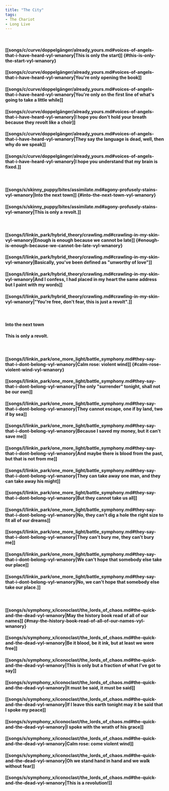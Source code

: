 ```yaml
---
title: "The City"
tags:
- The Chariot
- Long Live
---
```

&nbsp;
#### [[songs/c/curve/doppelgänger/already_yours.md#voices-of-angels-that-i-have-heard-vyl-wnanory|This is only the start]] {#this-is-only-the-start-vyl-wnanory}
#### [[songs/c/curve/doppelgänger/already_yours.md#voices-of-angels-that-i-have-heard-vyl-wnanory|You're only opening the book]]
#### [[songs/c/curve/doppelgänger/already_yours.md#voices-of-angels-that-i-have-heard-vyl-wnanory|You're only on the first line of what's going to take a little while]]
#### [[songs/c/curve/doppelgänger/already_yours.md#voices-of-angels-that-i-have-heard-vyl-wnanory|I hope you don't hold your breath because they revolt like a choir]]
#### [[songs/c/curve/doppelgänger/already_yours.md#voices-of-angels-that-i-have-heard-vyl-wnanory|They say the language is dead, well, then why do we speak]]
#### [[songs/c/curve/doppelgänger/already_yours.md#voices-of-angels-that-i-have-heard-vyl-wnanory|I hope you understand that my brain is fixed.]]
&nbsp;
#### [[songs/s/skinny_puppy/bites/assimilate.md#agony-profusely-stains-vyl-wnanory|Into the next town]] {#into-the-next-town-vyl-wnanory}
#### [[songs/s/skinny_puppy/bites/assimilate.md#agony-profusely-stains-vyl-wnanory|This is only a revolt.]]
&nbsp;
#### [[songs/l/linkin_park/hybrid_theory/crawling.md#crawling-in-my-skin-vyl-wnanory|Enough is enough because we cannot be late]] {#enough-is-enough-because-we-cannot-be-late-vyl-wnanory}
#### [[songs/l/linkin_park/hybrid_theory/crawling.md#crawling-in-my-skin-vyl-wnanory|Basically, you've been defined as "unworthy of love"]]
#### [[songs/l/linkin_park/hybrid_theory/crawling.md#crawling-in-my-skin-vyl-wnanory|And I confess, I had placed in my heart the same address but I paint with my words]]
#### [[songs/l/linkin_park/hybrid_theory/crawling.md#crawling-in-my-skin-vyl-wnanory|"You're free, don't fear, this is just a revolt".]]
&nbsp;
#### Into the next town
#### This is only a revolt.
&nbsp;
#### [[songs/l/linkin_park/one_more_light/battle_symphony.md#they-say-that-i-dont-belong-vyl-wnanory|Calm rose: violent wind]] {#calm-rose-violent-wind-vyl-wnanory}
#### [[songs/l/linkin_park/one_more_light/battle_symphony.md#they-say-that-i-dont-belong-vyl-wnanory|The only "surrender" tonight, shall not be our own]]
#### [[songs/l/linkin_park/one_more_light/battle_symphony.md#they-say-that-i-dont-belong-vyl-wnanory|They cannot escape, one if by land, two if by sea]]
#### [[songs/l/linkin_park/one_more_light/battle_symphony.md#they-say-that-i-dont-belong-vyl-wnanory|Because I saved my money, but it can't save me]]
#### [[songs/l/linkin_park/one_more_light/battle_symphony.md#they-say-that-i-dont-belong-vyl-wnanory|And maybe there is blood from the past, but that is not from me]]
#### [[songs/l/linkin_park/one_more_light/battle_symphony.md#they-say-that-i-dont-belong-vyl-wnanory|They can take away one man, and they can take away his might]]
#### [[songs/l/linkin_park/one_more_light/battle_symphony.md#they-say-that-i-dont-belong-vyl-wnanory|But they cannot take us all]]
#### [[songs/l/linkin_park/one_more_light/battle_symphony.md#they-say-that-i-dont-belong-vyl-wnanory|No, they can't dig a hole the right size to fit all of our dreams]]
#### [[songs/l/linkin_park/one_more_light/battle_symphony.md#they-say-that-i-dont-belong-vyl-wnanory|They can't bury me, they can't bury me]]
#### [[songs/l/linkin_park/one_more_light/battle_symphony.md#they-say-that-i-dont-belong-vyl-wnanory|We can't hope that somebody else take our place]]
#### [[songs/l/linkin_park/one_more_light/battle_symphony.md#they-say-that-i-dont-belong-vyl-wnanory|No, we can't hope that somebody else take our place.]]
&nbsp;
#### [[songs/s/symphony_x/iconoclast/the_lords_of_chaos.md#the-quick-and-the-dead-vyl-wnanory|May the history book read of all of our names]] {#may-the-history-book-read-of-all-of-our-names-vyl-wnanory}
#### [[songs/s/symphony_x/iconoclast/the_lords_of_chaos.md#the-quick-and-the-dead-vyl-wnanory|Be it blood, be it ink, but at least we were free]]
#### [[songs/s/symphony_x/iconoclast/the_lords_of_chaos.md#the-quick-and-the-dead-vyl-wnanory|This is only but a fraction of what I've got to say]]
#### [[songs/s/symphony_x/iconoclast/the_lords_of_chaos.md#the-quick-and-the-dead-vyl-wnanory|It must be said, it must be said]]
#### [[songs/s/symphony_x/iconoclast/the_lords_of_chaos.md#the-quick-and-the-dead-vyl-wnanory|If I leave this earth tonight may it be said that I spoke my peace]]
#### [[songs/s/symphony_x/iconoclast/the_lords_of_chaos.md#the-quick-and-the-dead-vyl-wnanory|I spoke with the wrath of his grace]]
#### [[songs/s/symphony_x/iconoclast/the_lords_of_chaos.md#the-quick-and-the-dead-vyl-wnanory|Calm rose: come violent wind]]
#### [[songs/s/symphony_x/iconoclast/the_lords_of_chaos.md#the-quick-and-the-dead-vyl-wnanory|Oh we stand hand in hand and we walk without fear]]
#### [[songs/s/symphony_x/iconoclast/the_lords_of_chaos.md#the-quick-and-the-dead-vyl-wnanory|This is a revolution!]]
